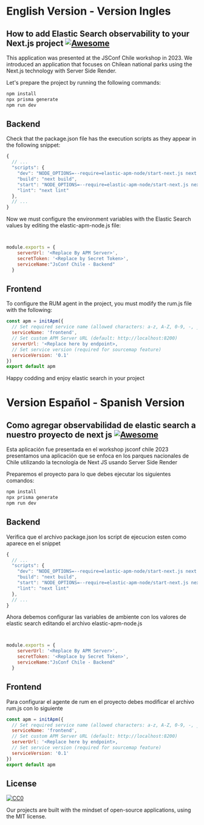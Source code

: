 # English Version - Version Ingles
## How to add Elastic Search observability to your Next.js project [![Awesome](https://cdn.rawgit.com/sindresorhus/awesome/d7305f38d29fed78fa85652e3a63e154dd8e8829/media/badge.svg)](https://github.com/sindresorhus/awesome)

This application was presented at the JSConf Chile workshop in 2023. We introduced an application that focuses on Chilean national parks using the Next.js technology with Server Side Render.

Let's prepare the project by running the following commands:

```sh
npm install
npx prisma generate
npm run dev
```


## Backend

Check that the package.json file has the execution scripts as they appear in the following snippet:
```js
{
  // ...
  "scripts": {
    "dev": "NODE_OPTIONS=--require=elastic-apm-node/start-next.js next dev",
    "build": "next build",
    "start": "NODE_OPTIONS=--require=elastic-apm-node/start-next.js next start",
    "lint": "next lint"
  },
  // ...
}
```

Now we must configure the environment variables with the Elastic Search values by editing the elastic-apm-node.js file:


```js


module.exports = {
    serverUrl: '<Replace By APM Server>',
    secretToken: '<Replace by Secret Token>',
    serviceName:"JsConf Chile - Backend"
  }
```
## Frontend

To configure the RUM agent in the project, you must modify the rum.js file with the following:
```js
const apm = initApm({
  // Set required service name (allowed characters: a-z, A-Z, 0-9, -, _, and space)
  serviceName: 'frontend',
  // Set custom APM Server URL (default: http://localhost:8200)
  serverUrl: '<Replace here by endpoint>,
  // Set service version (required for sourcemap feature)
  serviceVersion: '0.1'
})
export default apm
```



Happy codding and enjoy elastic search in your project

# Version Español - Spanish Version
## Como agregar observabilidad de elastic search a nuestro proyecto de next js [![Awesome](https://cdn.rawgit.com/sindresorhus/awesome/d7305f38d29fed78fa85652e3a63e154dd8e8829/media/badge.svg)](https://github.com/sindresorhus/awesome)

Esta aplicación fue presentada en el workshop jsconf chile 2023 presentamos una aplicación que se enfoca en los parques nacionales de Chile utilizando la tecnología de Next JS usando Server Side Render

Preparemos el proyecto para lo que debes ejecutar los siguientes comandos:

```sh
npm install
npx prisma generate
npm run dev
```


## Backend

Verifica que el archivo package.json los script de ejecucion esten como aparece en el snippet

```js
{
  // ...
  "scripts": {
    "dev": "NODE_OPTIONS=--require=elastic-apm-node/start-next.js next dev",
    "build": "next build",
    "start": "NODE_OPTIONS=--require=elastic-apm-node/start-next.js next start",
    "lint": "next lint"
  },
  // ...
}
```

Ahora debemos configurar las variables de ambiente con los valores de elastic search editando el archivo 
elastic-apm-node.js

```js


module.exports = {
    serverUrl: '<Replace By APM Server>',
    secretToken: '<Replace by Secret Token>',
    serviceName:"JsConf Chile - Backend"
  }
```
## Frontend

Para configurar el agente de rum en el proyecto debes modificar el archivo rum.js con lo siguiente

```js
const apm = initApm({
  // Set required service name (allowed characters: a-z, A-Z, 0-9, -, _, and space)
  serviceName: 'frontend',
  // Set custom APM Server URL (default: http://localhost:8200)
  serverUrl: '<Replace here by endpoint>,
  // Set service version (required for sourcemap feature)
  serviceVersion: '0.1'
})
export default apm
```


## License

[![CC0](http://mirrors.creativecommons.org/presskit/buttons/88x31/svg/cc-zero.svg)](https://creativecommons.org/publicdomain/zero/1.0/)

Our projects are built with the mindset of open-source applications, using the MIT license.
